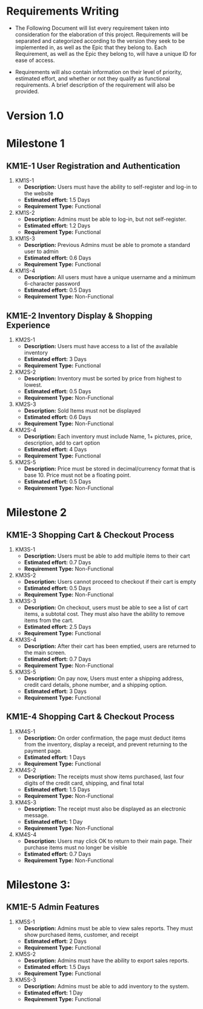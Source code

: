 
# Requirements Writing

* The Following Document will list every requirement taken into consideration for the elaboration of this project. Requirements will be separated and categorized according to the version they seek to be implemented in, as well as the Epic that they belong to. Each Requirement, as well as the Epic they belong to, will have a unique ID for ease of access. 

* Requirements will also contain information on their level of priority, estimated effort, and whether or not they qualify as functional requirements. A brief description of the requirement will also be provided.

# Version 1.0



# Milestone 1

## KM1E-1 User Registration and Authentication
1. KM1S-1
   * **Description:** Users must have the ability to self-register and log-in to the website
   * **Estimated effort:** 1.5 Days
   * **Requirement Type:** Functional
2. KM1S-2
   * **Description:** Admins must be able to log-in, but not self-register.
   * **Estimated effort:** 1.2 Days
   * **Requirement Type:** Functional
3. KM1S-3
   * **Description:** Previous Admins must be able to promote a standard user to admin
   * **Estimated effort:** 0.6 Days
   * **Requirement Type:** Functional
4. KM1S-4
   * **Description:** All users must have a unique username and a minimum 6-character password
   * **Estimated effort:** 0.5 Days
   * **Requirement Type:** Non-Functional
  
## KM1E-2 Inventory Display & Shopping Experience
1. KM2S-1
   * **Description:** Users must have access to a list of the available inventory
   * **Estimated effort:** 3 Days
   * **Requirement Type:** Functional
2. KM2S-2
   * **Description:** Inventory must be sorted by price from highest to lowest.
   * **Estimated effort:** 0.5 Days
   * **Requirement Type:** Non-Functional
3. KM2S-3
   * **Description:** Sold Items must not be displayed
   * **Estimated effort:** 0.6 Days
   * **Requirement Type:** Non-Functional
4. KM2S-4
   * **Description:** Each inventory must include Name, 1+ pictures, price, description, add to cart option
   * **Estimated effort:** 4 Days
   * **Requirement Type:** Functional  
5. KM2S-5
    * **Description:** Price must be stored in decimal/currency format that is base 10. Price must not be a floating point.
   * **Estimated effort:** 0.5 Days
   * **Requirement Type:** Non-Functional


  
# Milestone 2
  
## KM1E-3 Shopping Cart & Checkout Process
1. KM3S-1
   * **Description:** Users must be able to add multiple items to their cart
   * **Estimated effort:** 0.7 Days
   * **Requirement Type:** Non-Functional
2. KM3S-2
   * **Description:** Users cannot proceed to checkout if their cart is empty
   * **Estimated effort:** 0.5 Days
   * **Requirement Type:** Non-Functional
3. KM3S-3
   * **Description:** On checkout, users must be able to see a list of cart items, a subtotal cost. They must also have the ability to remove items from the cart.
   * **Estimated effort:** 2.5 Days
   * **Requirement Type:** Functional
4. KM3S-4
   * **Description:** After their cart has been emptied, users are returned to the main screen.
   * **Estimated effort:** 0.7 Days
   * **Requirement Type:** Non-Functional  
5. KM3S-5
    * **Description:** On pay now, Users must enter a shipping address, credit card details, phone number, and a shipping option.
   * **Estimated effort:** 3 Days
   * **Requirement Type:** Functional
     
## KM1E-4 Shopping Cart & Checkout Process
1. KM4S-1
   * **Description:** On order confirmation, the page must deduct items from the inventory, display a receipt, and prevent returning to the payment page.
   * **Estimated effort:** 1 Days
   * **Requirement Type:** Functional
2. KM4S-2
   * **Description:** The receipts must show items purchased, last four digits of the credit card, shipping, and final total
   * **Estimated effort:** 1.5 Days
   * **Requirement Type:** Non-Functional
3. KM4S-3
   * **Description:** The receipt must also be displayed as an electronic message.
   * **Estimated effort:** 1 Day
   * **Requirement Type:** Non-Functional
4. KM4S-4
   * **Description:** Users may click OK to return to their main page. Their purchase items must no longer be visible
   * **Estimated effort:** 0.7 Days
   * **Requirement Type:** Non-Functional



# Milestone 3:

## KM1E-5 Admin Features
1. KM5S-1
   * **Description:** Admins must be able to view sales reports. They must show purchased items, customer, and receipt
   * **Estimated effort:** 2 Days
   * **Requirement Type:** Functional
2. KM5S-2
   * **Description:** Admins must have the ability to export sales reports.
   * **Estimated effort:** 1.5 Days
   * **Requirement Type:** Functional
3. KM5S-3
   * **Description:** Admins must be able to add inventory to the system.
   * **Estimated effort:** 1 Day
   * **Requirement Type:** Functional
